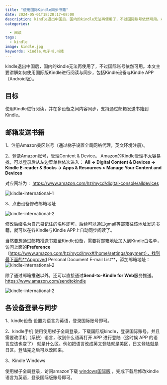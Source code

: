 ```yaml
---
title: "使用国际Kindle同步书籍"
date: 2024-05-01T18:28:17+08:00
description: kindle退出中国后，国内的kindle无法再使用了，不过国际账号依然可用。本文主要讲解如何使用国际版Kindle进行阅读与同步，包括Kindle设备与Kindle APP（Android版）。
categories: 

  - 阅读
tags: 
  - kindle
image: kindle.jpg
keywords: kindle,电子书,书籍
---
```

kindle退出中国后，国内的kindle无法再使用了，不过国际账号依然可用。本文主要讲解如何使用国际版Kindle进行阅读与同步，包括Kindle设备与Kindle APP（Android版）。

## 目标

使用Kindle进行阅读，并在多设备之间内容同步，支持通过邮箱发送书籍到Kindle。

## 邮箱发送书籍

1、注册Amazon美区账号（通过梯子设置全局网络代理，英文环境注册）。

2、登录Amazon账号，管理Content & Device。
Amazon的Kindle管理不太容易找，可以登录后从左边菜单栏依次进入：
**All -> Digital Content & Devices -> Kindle E-reader & Books -> Apps & Resources > Manage Your Content and Devices**

对应网址为：
https://www.amazon.com/hz/mycd/digital-console/alldevices

![kindle-international-1](/images/posts/kindle-international-1.png)

3、点击设备修改邮箱地址

![kindle-international-2](/images/posts/kindle-international-2.png)

修改后缀名为自己易记住的名称即可，后续可以通过gmail等邮箱往该地址发送书籍，就可以在各Kindle与Kindle APP上自动同步阅读了。

当然要想通过邮箱推送书籍至Kindle设备，需要将邮箱地址加入到Kindle白名单，访问上面的**Preference**（https://www.amazon.com/hz/mycd/myx#/home/settings/payment），找到最下面的**Approved Personal Document E-mail List**，添加邮箱地址：
![kindle-international-2](/images/posts/Approved-Personal-Document-Email-List.png)

除了通过邮箱推送以外，还可以直接通过**Send-to-Kindle for Web**服务推送。
https://www.amazon.com/sendtokindle

![kindle-international-2](/images/posts/Send-to-Kindle-for-Web.png)

## 各设备登录与同步

1、kindle设备
设置为语言为英语，登录国际账号即可。

2、kindle手机
使用使用梯子全局登录，下载国际版kindle，登录国际账号。并且需要改手机（系统）语言，改到什么语再打开 APP 进行登陆（这时候 APP 的语言应该也变了） 就是什么区。例如把语言改成英文登陆就是美区，日文登陆就是日区。登陆完之后可以改回来。

3、Kindle Windows

使用梯子全局登录，访问amazon下载 [windows国际版](https://www.amazon.com/gp/help/customer/display.html?nodeId=GZSM7D8A85WKPYYD) ，完成下载后修改kindle语言为英语，登录国际版账号即可。
